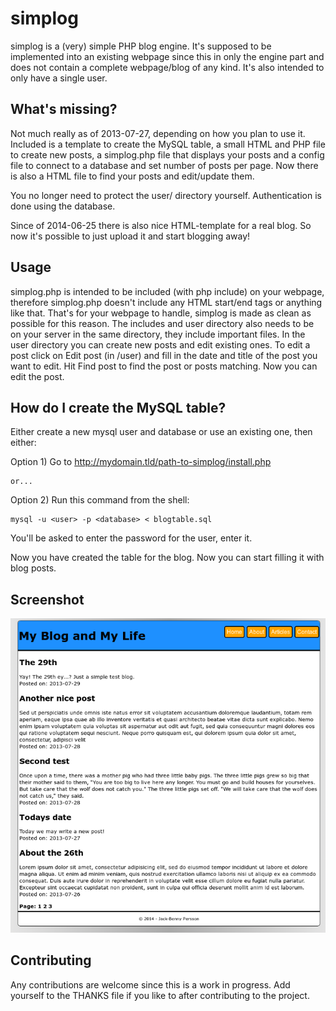 simplog
=======

simplog is a (very) simple PHP blog engine. It's supposed to be implemented into
an existing webpage since this in only the engine part and does not contain a 
complete webpage/blog of any kind. It's also intended to only have a single 
user.

What's missing?
---------------
Not much really as of 2013-07-27, depending on how you plan to use it. Included 
is a template to create the MySQL table, a small HTML and PHP file to create 
new posts, a simplog.php file that displays your posts and a config file to 
connect to a database and set number of posts per page. Now there is also a 
HTML file to find your posts and edit/update them.

You no longer need to protect the user/ directory yourself. Authentication is 
done using the database.

Since of 2014-06-25 there is also nice HTML-template for a real blog. So now
it's possible to just upload it and start blogging away!

Usage
-----
simplog.php is intended to be included (with php include) on your webpage, 
therefore simplog.php doesn't include any HTML start/end tags or anything 
like that. That's for your webpage to handle, simplog is made as clean as 
possible for this reason. The includes and user directory also needs to be on 
your server in the same directory, they include important files. In the user 
directory you can create new posts and edit existing ones. To edit a post click
on Edit post (in /user) and fill in the date and title of the post you want to 
edit. Hit Find post to find the post or posts matching. Now you can edit the 
post.

How do I create the MySQL table?
--------------------------------

Either create a new mysql user and database or use an existing one, then either:

Option 1) Go to http://mydomain.tld/path-to-simplog/install.php

    or...

Option 2) Run this command from the shell:

	mysql -u <user> -p <database> < blogtable.sql

You'll be asked to enter the password for the user, enter it.


Now you have created the table for the blog. Now you can start filling it with 
blog posts.

Screenshot
----------

![alt text](screenshots/blog.png "Blog")


Contributing
------------
Any contributions are welcome since this is a work in progress.
Add yourself to the THANKS file if you like to after contributing to the 
project.


